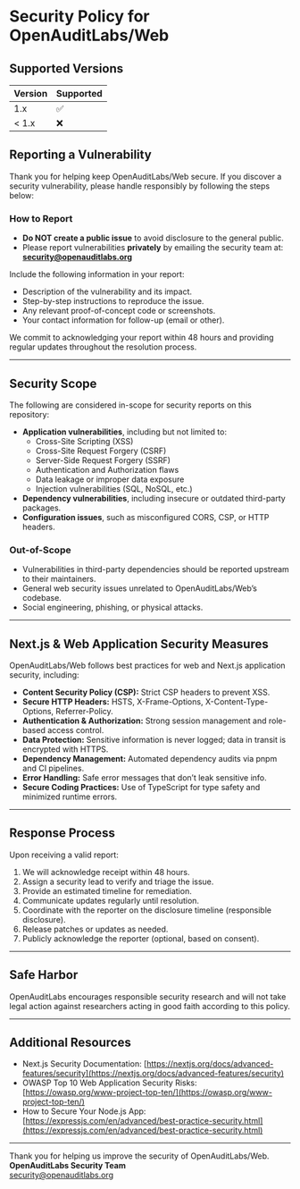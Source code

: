 # Security Policy for OpenAuditLabs/Web

## Supported Versions

| Version | Supported          |
|---------|--------------------|
| 1.x     | :white_check_mark: |
| < 1.x   | :x:                |

## Reporting a Vulnerability

Thank you for helping keep OpenAuditLabs/Web secure. If you discover a security vulnerability, please handle responsibly by following the steps below:

### How to Report

- **Do NOT create a public issue** to avoid disclosure to the general public.
- Please report vulnerabilities **privately** by emailing the security team at:  
  **security@openauditlabs.org**

Include the following information in your report:

- Description of the vulnerability and its impact.
- Step-by-step instructions to reproduce the issue.
- Any relevant proof-of-concept code or screenshots.
- Your contact information for follow-up (email or other).

We commit to acknowledging your report within 48 hours and providing regular updates throughout the resolution process.

---

## Security Scope

The following are considered in-scope for security reports on this repository:

- **Application vulnerabilities**, including but not limited to:
  - Cross-Site Scripting (XSS)
  - Cross-Site Request Forgery (CSRF)
  - Server-Side Request Forgery (SSRF)
  - Authentication and Authorization flaws
  - Data leakage or improper data exposure
  - Injection vulnerabilities (SQL, NoSQL, etc.)
- **Dependency vulnerabilities**, including insecure or outdated third-party packages.
- **Configuration issues**, such as misconfigured CORS, CSP, or HTTP headers.

### Out-of-Scope

- Vulnerabilities in third-party dependencies should be reported upstream to their maintainers.
- General web security issues unrelated to OpenAuditLabs/Web’s codebase.
- Social engineering, phishing, or physical attacks.

---

## Next.js & Web Application Security Measures

OpenAuditLabs/Web follows best practices for web and Next.js application security, including:

- **Content Security Policy (CSP):** Strict CSP headers to prevent XSS.
- **Secure HTTP Headers:** HSTS, X-Frame-Options, X-Content-Type-Options, Referrer-Policy.
- **Authentication & Authorization:** Strong session management and role-based access control.
- **Data Protection:** Sensitive information is never logged; data in transit is encrypted with HTTPS.
- **Dependency Management:** Automated dependency audits via pnpm and CI pipelines.
- **Error Handling:** Safe error messages that don’t leak sensitive info.
- **Secure Coding Practices:** Use of TypeScript for type safety and minimized runtime errors.

---

## Response Process

Upon receiving a valid report:

1. We will acknowledge receipt within 48 hours.
2. Assign a security lead to verify and triage the issue.
3. Provide an estimated timeline for remediation.
4. Communicate updates regularly until resolution.
5. Coordinate with the reporter on the disclosure timeline (responsible disclosure).
6. Release patches or updates as needed.
7. Publicly acknowledge the reporter (optional, based on consent).

---

## Safe Harbor

OpenAuditLabs encourages responsible security research and will not take legal action against researchers acting in good faith according to this policy.

---

## Additional Resources

- Next.js Security Documentation: [https://nextjs.org/docs/advanced-features/security](https://nextjs.org/docs/advanced-features/security)
- OWASP Top 10 Web Application Security Risks: [https://owasp.org/www-project-top-ten/](https://owasp.org/www-project-top-ten/)
- How to Secure Your Node.js App: [https://expressjs.com/en/advanced/best-practice-security.html](https://expressjs.com/en/advanced/best-practice-security.html)

---

Thank you for helping us improve the security of OpenAuditLabs/Web.  
**OpenAuditLabs Security Team**  
security@openauditlabs.org
